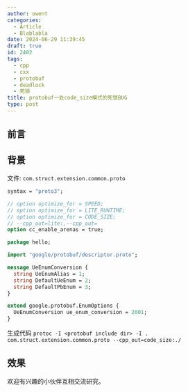 ```yaml
---
author: owent
categories:
  - Article
  - Blablabla
date: 2024-06-29 11:39:45
draft: true
id: 2402
tags: 
  - cpp
  - cxx
  - protobuf
  - deadlock
  - 死锁
title: protobuf一处code_size模式的死锁BUG
type: post
---
```


## 前言

## 背景

文件: `com.struct.extension.common.proto`

```proto
syntax = "proto3";

// option optimize_for = SPEED;
// option optimize_for = LITE_RUNTIME;
// option optimize_for = CODE_SIZE;
// --cpp_out=lite:,--cpp_out=
option cc_enable_arenas = true;

package hello;

import "google/protobuf/descriptor.proto";

message UeEnumConversion {
  string UeEnumAlias = 1;
  string DefaultUeEnum = 2;
  string DefaultPbEnum = 3;
}

extend google.protobuf.EnumOptions {
  UeEnumConversion ue_enum_conversion = 2001;
}
```

生成代码 `protoc -I <protobuf include dir> -I . com.struct.extension.common.proto --cpp_out=code_size:./`

## 效果

欢迎有兴趣的小伙伴互相交流研究。
